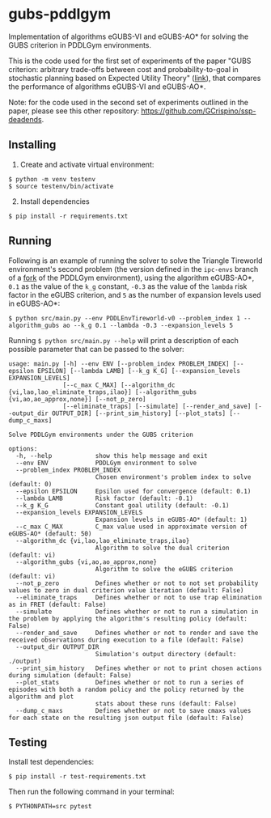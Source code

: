 # gubs-pddlgym

Implementation of algorithms eGUBS-VI and eGUBS-AO* for solving the GUBS criterion in PDDLGym environments.

This is the code used for the first set of experiments of the paper "GUBS criterion: arbitrary trade-offs between cost and probability-to-goal in stochastic planning based on Expected Utility Theory" ([link](https://www.sciencedirect.com/science/article/pii/S0004370222001886)), that compares the performance of algorithms eGUBS-VI and eGUBS-AO*.

Note: for the code used in the second set of experiments outlined in the paper, please see this other repository: https://github.com/GCrispino/ssp-deadends.

## Installing

1. Create and activate virtual environment:
```
$ python -m venv testenv
$ source testenv/bin/activate
```
2. Install dependencies
```
$ pip install -r requirements.txt
```

## Running

Following is an example of running the solver to solve the Triangle Tireworld environment's second problem (the version defined in the `ipc-envs` branch of a [fork](https://github.com/GCrispino/pddlgym) of the PDDLGym environment), using the algorithm eGUBS-AO*, `0.1` as the value of the `k_g` constant, `-0.3` as the value of the `lambda` risk factor in the eGUBS criterion, and `5` as the number of expansion levels used in eGUBS-AO*:

```
$ python src/main.py --env PDDLEnvTireworld-v0 --problem_index 1 --algorithm_gubs ao --k_g 0.1 --lambda -0.3 --expansion_levels 5
```

Running `$ python src/main.py --help` will print a description of each possible parameter that can be passed to the solver:
```
usage: main.py [-h] --env ENV [--problem_index PROBLEM_INDEX] [--epsilon EPSILON] [--lambda LAMB] [--k_g K_G] [--expansion_levels EXPANSION_LEVELS]
               [--c_max C_MAX] [--algorithm_dc {vi,lao,lao_eliminate_traps,ilao}] [--algorithm_gubs {vi,ao,ao_approx,none}] [--not_p_zero]
               [--eliminate_traps] [--simulate] [--render_and_save] [--output_dir OUTPUT_DIR] [--print_sim_history] [--plot_stats] [--dump_c_maxs]

Solve PDDLGym environments under the GUBS criterion

options:
  -h, --help            show this help message and exit
  --env ENV             PDDLGym environment to solve
  --problem_index PROBLEM_INDEX
                        Chosen environment's problem index to solve (default: 0)
  --epsilon EPSILON     Epsilon used for convergence (default: 0.1)
  --lambda LAMB         Risk factor (default: -0.1)
  --k_g K_G             Constant goal utility (default: -0.1)
  --expansion_levels EXPANSION_LEVELS
                        Expansion levels in eGUBS-AO* (default: 1)
  --c_max C_MAX         C_max value used in approximate version of eGUBS-AO* (default: 50)
  --algorithm_dc {vi,lao,lao_eliminate_traps,ilao}
                        Algorithm to solve the dual criterion (default: vi)
  --algorithm_gubs {vi,ao,ao_approx,none}
                        Algorithm to solve the eGUBS criterion (default: vi)
  --not_p_zero          Defines whether or not to not set probability values to zero in dual criterion value iteration (default: False)
  --eliminate_traps     Defines whether or not to use trap elimination as in FRET (default: False)
  --simulate            Defines whether or not to run a simulation in the problem by applying the algorithm's resulting policy (default: False)
  --render_and_save     Defines whether or not to render and save the received observations during execution to a file (default: False)
  --output_dir OUTPUT_DIR
                        Simulation's output directory (default: ./output)
  --print_sim_history   Defines whether or not to print chosen actions during simulation (default: False)
  --plot_stats          Defines whether or not to run a series of episodes with both a random policy and the policy returned by the algorithm and plot
                        stats about these runs (default: False)
  --dump_c_maxs         Defines whether or not to save cmaxs values for each state on the resulting json output file (default: False)
```

## Testing
Install test dependencies:
```
$ pip install -r test-requirements.txt
```

Then run the following command in your terminal:

```
$ PYTHONPATH=src pytest
```

